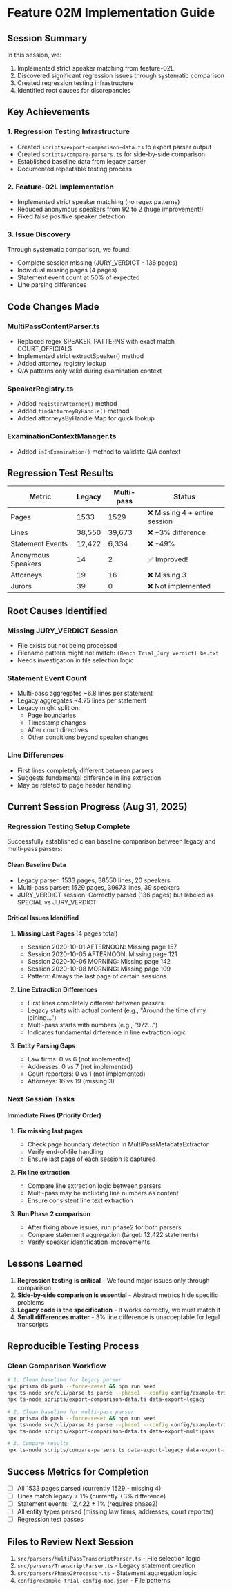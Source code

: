 # Feature 02M Implementation Guide

## Session Summary
In this session, we:
1. Implemented strict speaker matching from feature-02L
2. Discovered significant regression issues through systematic comparison
3. Created regression testing infrastructure
4. Identified root causes for discrepancies

## Key Achievements

### 1. Regression Testing Infrastructure
- Created `scripts/export-comparison-data.ts` to export parser output
- Created `scripts/compare-parsers.ts` for side-by-side comparison
- Established baseline data from legacy parser
- Documented repeatable testing process

### 2. Feature-02L Implementation
- Implemented strict speaker matching (no regex patterns)
- Reduced anonymous speakers from 92 to 2 (huge improvement!)
- Fixed false positive speaker detection

### 3. Issue Discovery
Through systematic comparison, we found:
- Complete session missing (JURY_VERDICT - 136 pages)
- Individual missing pages (4 pages)
- Statement event count at 50% of expected
- Line parsing differences

## Code Changes Made

### MultiPassContentParser.ts
- Replaced regex SPEAKER_PATTERNS with exact match COURT_OFFICIALS
- Implemented strict extractSpeaker() method
- Added attorney registry lookup
- Q/A patterns only valid during examination context

### SpeakerRegistry.ts
- Added `registerAttorney()` method
- Added `findAttorneyByHandle()` method
- Added attorneysByHandle Map for quick lookup

### ExaminationContextManager.ts
- Added `isInExamination()` method to validate Q/A context

## Regression Test Results

| Metric | Legacy | Multi-pass | Status |
|--------|--------|------------|--------|
| Pages | 1533 | 1529 | ❌ Missing 4 + entire session |
| Lines | 38,550 | 39,673 | ❌ +3% difference |
| Statement Events | 12,422 | 6,334 | ❌ -49% |
| Anonymous Speakers | 14 | 2 | ✅ Improved! |
| Attorneys | 19 | 16 | ❌ Missing 3 |
| Jurors | 39 | 0 | ❌ Not implemented |

## Root Causes Identified

### Missing JURY_VERDICT Session
- File exists but not being processed
- Filename pattern might not match: `(Bench Trial_Jury Verdict) be.txt`
- Needs investigation in file selection logic

### Statement Event Count
- Multi-pass aggregates ~6.8 lines per statement
- Legacy aggregates ~4.75 lines per statement
- Legacy might split on:
  - Page boundaries
  - Timestamp changes
  - After court directives
  - Other conditions beyond speaker changes

### Line Differences
- First lines completely different between parsers
- Suggests fundamental difference in line extraction
- May be related to page header handling

## Current Session Progress (Aug 31, 2025)

### Regression Testing Setup Complete
Successfully established clean baseline comparison between legacy and multi-pass parsers:

#### Clean Baseline Data
- Legacy parser: 1533 pages, 38550 lines, 20 speakers
- Multi-pass parser: 1529 pages, 39673 lines, 39 speakers
- JURY_VERDICT session: Correctly parsed (136 pages) but labeled as SPECIAL vs JURY_VERDICT

#### Critical Issues Identified
1. **Missing Last Pages** (4 pages total)
   - Session 2020-10-01 AFTERNOON: Missing page 157
   - Session 2020-10-05 AFTERNOON: Missing page 121  
   - Session 2020-10-06 MORNING: Missing page 142
   - Session 2020-10-08 MORNING: Missing page 109
   - Pattern: Always the last page of certain sessions

2. **Line Extraction Differences**
   - First lines completely different between parsers
   - Legacy starts with actual content (e.g., "Around the time of my joining...")
   - Multi-pass starts with numbers (e.g., "972...")
   - Indicates fundamental difference in line extraction logic

3. **Entity Parsing Gaps**
   - Law firms: 0 vs 6 (not implemented)
   - Addresses: 0 vs 7 (not implemented)
   - Court reporters: 0 vs 1 (not implemented)
   - Attorneys: 16 vs 19 (missing 3)

### Next Session Tasks

#### Immediate Fixes (Priority Order)
1. **Fix missing last pages**
   - Check page boundary detection in MultiPassMetadataExtractor
   - Verify end-of-file handling
   - Ensure last page of each session is captured

2. **Fix line extraction**
   - Compare line extraction logic between parsers
   - Multi-pass may be including line numbers as content
   - Ensure consistent line text extraction

3. **Run Phase 2 comparison**
   - After fixing above issues, run phase2 for both parsers
   - Compare statement aggregation (target: 12,422 statements)
   - Verify speaker identification improvements

## Lessons Learned

1. **Regression testing is critical** - We found major issues only through comparison
2. **Side-by-side comparison is essential** - Abstract metrics hide specific problems
3. **Legacy code is the specification** - It works correctly, we must match it
4. **Small differences matter** - 3% line difference is unacceptable for legal transcripts

## Reproducible Testing Process

### Clean Comparison Workflow
```bash
# 1. Clean baseline for legacy parser
npx prisma db push --force-reset && npm run seed
npx ts-node src/cli/parse.ts parse --phase1 --config config/example-trial-config-mac.json --parser-mode legacy
npx ts-node scripts/export-comparison-data.ts data-export-legacy

# 2. Clean baseline for multi-pass parser  
npx prisma db push --force-reset && npm run seed
npx ts-node src/cli/parse.ts parse --phase1 --config config/example-trial-config-mac.json --parser-mode multi-pass
npx ts-node scripts/export-comparison-data.ts data-export-multipass

# 3. Compare results
npx ts-node scripts/compare-parsers.ts data-export-legacy data-export-multipass
```

## Success Metrics for Completion

- [ ] All 1533 pages parsed (currently 1529 - missing 4)
- [ ] Lines match legacy ± 1% (currently +3% difference)
- [ ] Statement events: 12,422 ± 1% (requires phase2)
- [ ] All entity types parsed (missing law firms, addresses, court reporter)
- [ ] Regression test passes

## Files to Review Next Session

1. `src/parsers/MultiPassTranscriptParser.ts` - File selection logic
2. `src/parsers/TranscriptParser.ts` - Legacy statement creation
3. `src/parsers/Phase2Processor.ts` - Statement aggregation logic
4. `config/example-trial-config-mac.json` - File patterns